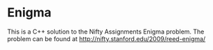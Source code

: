 # Enigma

This is a C++ solution to the Nifty Assignments Enigma problem.
The problem can be found at http://nifty.stanford.edu/2009/reed-enigma/
